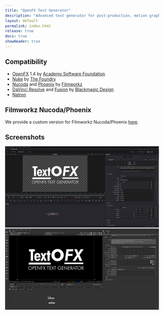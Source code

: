 ```yaml
---
title: "OpenFX Text Generator"
description: "Advanced text generator for post-production, motion graphics and VFX software using the OpenFX standard from the Academy Software Foundation."
layout: default
permalink: index.html
release: true
docs: true
showHeader: true
---
```


## Compatibility

* [OpenFX](https://openeffects.org/) 1.4 by [Academy Software Foundation](https://www.aswf.io)
* [Nuke](https://www.foundry.com/products/nuke) by [The Foundry](https://www.foundry.com/)
* [Nucoda](https://filmworkz.com/nucoda/) and [Phoenix](https://filmworkz.com/phoenix/) by [Filmworkz](https://filmworkz.com)
* [DaVinci Resolve](https://www.blackmagicdesign.com/products/davinciresolve) and [Fusion](https://www.blackmagicdesign.com/products/fusion) by [Blackmagic Design](https://blackmagicdesign.com)
* [Natron](https://natrongithub.github.io/)

## Filmworkz Nucoda/Phoenix

We provide a custom version for Filmworkz Nucoda/Phoenix [here](nucoda.html).

## Screenshots

[![Screenshot of TextOFX in Fusion 18](assets/images/textofx-screenshot-fusion18.png)](assets/images/textofx-screenshot-fusion18.png "Screenshot of TextOFX in Fusion 18")
[![Screenshot of TextOFX in Nuke 7](assets/images/textofx-screenshot-nuke7.png)](assets/images/textofx-screenshot-nuke7.png "Screenshot of TextOFX in Nuke 7")
